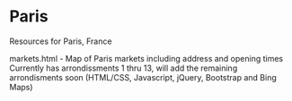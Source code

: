 # Paris
Resources for Paris, France

markets.html - Map of Paris markets including address and opening times 
Currently has arrondissments 1 thru 13, will add the remaining arrondisments soon
(HTML/CSS, Javascript, jQuery, Bootstrap and Bing Maps)
